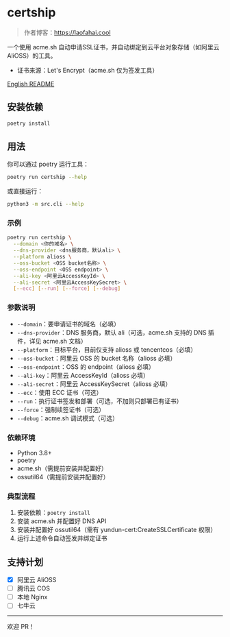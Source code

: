 # certship

> 作者博客：https://laofahai.cool

一个使用 acme.sh 自动申请SSL证书，并自动绑定到云平台对象存储（如阿里云 AliOSS）的工具。

- 证书来源：Let's Encrypt（acme.sh 仅为签发工具）

[English README](./README.md)

## 安装依赖
```bash
poetry install
```

## 用法
你可以通过 poetry 运行工具：
```bash
poetry run certship --help
```
或直接运行：
```bash
python3 -m src.cli --help
```

### 示例
```bash
poetry run certship \
  --domain <你的域名> \
  --dns-provider <dns服务商，默认ali> \
  --platform alioss \
  --oss-bucket <OSS bucket名称> \
  --oss-endpoint <OSS endpoint> \
  --ali-key <阿里云AccessKeyId> \
  --ali-secret <阿里云AccessKeySecret> \
  [--ecc] [--run] [--force] [--debug]
```

### 参数说明
- `--domain`：要申请证书的域名（必填）
- `--dns-provider`：DNS 服务商，默认 ali（可选，acme.sh 支持的 DNS 插件，详见 acme.sh 文档）
- `--platform`：目标平台，目前仅支持 alioss 或 tencentcos（必填）
- `--oss-bucket`：阿里云 OSS 的 bucket 名称（alioss 必填）
- `--oss-endpoint`：OSS 的 endpoint（alioss 必填）
- `--ali-key`：阿里云 AccessKeyId（alioss 必填）
- `--ali-secret`：阿里云 AccessKeySecret（alioss 必填）
- `--ecc`：使用 ECC 证书（可选）
- `--run`：执行证书签发和部署（可选，不加则只部署已有证书）
- `--force`：强制续签证书（可选）
- `--debug`：acme.sh 调试模式（可选）

### 依赖环境
- Python 3.8+
- poetry
- acme.sh（需提前安装并配置好）
- ossutil64（需提前安装并配置好）

### 典型流程
1. 安装依赖：`poetry install`
2. 安装 acme.sh 并配置好 DNS API
3. 安装并配置好 ossutil64（需有 yundun-cert:CreateSSLCertificate 权限）
4. 运行上述命令自动签发并绑定证书

## 支持计划
- [x] 阿里云 AliOSS
- [ ] 腾讯云 COS
- [ ] 本地 Nginx
- [ ] 七牛云

---

欢迎 PR！


